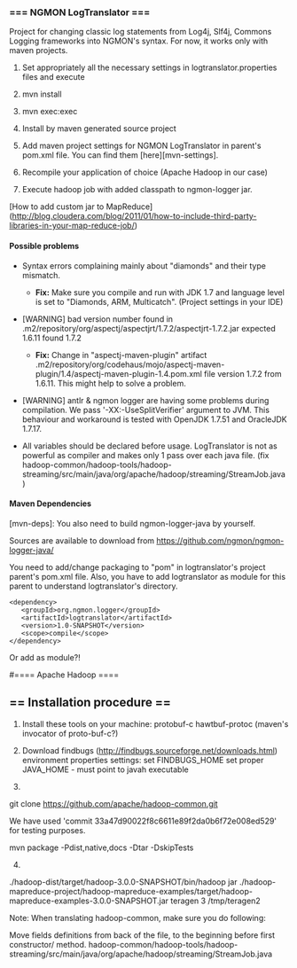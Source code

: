 ### === NGMON LogTranslator ===

Project for changing classic log statements from Log4j, Slf4j, Commons Logging frameworks into NGMON's syntax.
For now, it works only with maven projects.

1) Set appropriately all the necessary settings in logtranslator.properties files and execute

2) mvn install

3) mvn exec:exec

4) Install by maven generated source project

5) Add maven project settings for NGMON LogTranslator in parent's pom.xml file. You can find them [here][mvn-settings].

6) Recompile your application of choice (Apache Hadoop in our case)

7) Execute hadoop job with added classpath to ngmon-logger jar.

[How to add custom jar to MapReduce] (http://blog.cloudera.com/blog/2011/01/how-to-include-third-party-libraries-in-your-map-reduce-job/)

#### Possible problems
 * Syntax errors complaining mainly about "diamonds" and their type mismatch.
    * **Fix:** Make sure you compile and run with JDK 1.7 and language level is set to "Diamonds, ARM, Multicatch". (Project settings in your IDE)

 * [WARNING] bad version number found in .m2/repository/org/aspectj/aspectjrt/1.7.2/aspectjrt-1.7.2.jar expected 1.6.11 found 1.7.2
    * **Fix:** Change in "aspectj-maven-plugin" artifact .m2/repository/org/codehaus/mojo/aspectj-maven-plugin/1.4/aspectj-maven-plugin-1.4.pom.xml file version
      <aspectjVersion>1.7.2</aspectjVersion> from 1.6.11. This might help to solve a problem.

 * [WARNING] antlr & ngmon logger are having some problems during compilation. We pass '-XX:-UseSplitVerifier' argument to JVM.
    This behaviour and workaround is tested with OpenJDK 1.7.51 and OracleJDK 1.7.17.

 * All variables should be declared before usage. LogTranslator is not as powerful as compiler and makes only 1 pass over each java file.
   (fix hadoop-common/hadoop-tools/hadoop-streaming/src/main/java/org/apache/hadoop/streaming/StreamJob.java )
#### Maven Dependencies
[mvn-deps]:
 You also need to build ngmon-logger-java by yourself.

 Sources are available to download from https://github.com/ngmon/ngmon-logger-java/

 You need to add/change packaging to "pom" in logtranslator's project parent's pom.xml file.
  Also, you have to add logtranslator as module for this parent to understand logtranslator's directory.

    <dependency>
       <groupId>org.ngmon.logger</groupId>
       <artifactId>logtranslator</artifactId>
       <version>1.0-SNAPSHOT</version>
       <scope>compile</scope>
    </dependency>

Or add as module?!



#==== Apache Hadoop ====
## == Installation procedure ==
1) Install these tools on your machine:
protobuf-c
hawtbuf-protoc  (maven's invocator of proto-buf-c?)

2) Download findbugs  (http://findbugs.sourceforge.net/downloads.html)
environment properties settings:
set FINDBUGS_HOME
set proper JAVA_HOME - must point to javah executable

3)
git clone https://github.com/apache/hadoop-common.git

We have used 'commit 33a47d90022f8c6611e89f2da0b6f72e008ed529' for testing purposes.

mvn package -Pdist,native,docs -Dtar -DskipTests

4)
./hadoop-dist/target/hadoop-3.0.0-SNAPSHOT/bin/hadoop jar ./hadoop-mapreduce-project/hadoop-mapreduce-examples/target/hadoop-mapreduce-examples-3.0.0-SNAPSHOT.jar teragen 3 /tmp/teragen2

Note: When translating hadoop-common, make sure you do following:

Move fields definitions from back of the file, to the beginning before first constructor/ method.
hadoop-common/hadoop-tools/hadoop-streaming/src/main/java/org/apache/hadoop/streaming/StreamJob.java